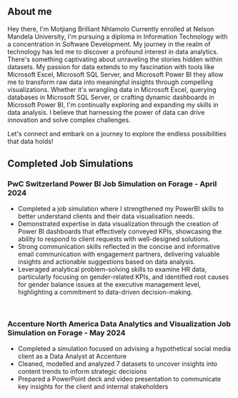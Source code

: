 ## About me

Hey there, I'm Motjiang Brilliant Nhlamolo
Currently enrolled at Nelson Mandela University, I'm pursuing a diploma in Information Technology with a concentration in Software Development. My journey in the realm of technology has led me to discover a profound interest in data analytics. There's something captivating about unraveling the stories hidden within datasets. My passion for data extends to my fascination with tools like Microsoft Excel, Microsoft SQL Server, and Microsoft Power BI they allow me to transform raw data into meaningful insights through compelling visualizations. Whether it's wrangling data in Microsoft Excel, querying databases in Microsoft SQL Server, or crafting dynamic dashboards in Microsoft Power BI, I'm continually exploring and expanding my skills in data analysis. I believe that harnessing the power of data can drive innovation and solve complex challenges. 

Let's connect and embark on a journey to explore the endless possibilities that data holds!


## Completed Job Simulations

### PwC Switzerland Power BI Job Simulation on Forage - April 2024


 * Completed a job simulation where I strengthened my PowerBI skills to better
   understand clients and their data visualisation needs.
 * Demonstrated expertise in data visualization through the creation of Power BI
   dashboards that effectively conveyed KPIs, showcasing the ability to respond
   to client requests with well-designed solutions.
 * Strong communication skills reflected in the concise and informative email
   communication with engagement partners, delivering valuable insights and
   actionable suggestions based on data analysis.
 * Leveraged analytical problem-solving skills to examine HR data, particularly
   focusing on gender-related KPIs, and identified root causes for gender
   balance issues at the executive management level, highlighting a commitment
   to data-driven decision-making.

 

  ### Accenture North America Data Analytics and Visualization Job Simulation on Forage - May 2024

   * Completed a simulation focused on advising a hypothetical social media client
     as a Data Analyst at Accenture
   * Cleaned, modelled and analyzed 7 datasets to uncover insights into content
     trends to inform strategic decisions
   * Prepared a PowerPoint deck and video presentation to communicate key insights
     for the client and internal stakeholders
